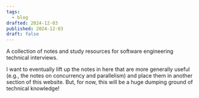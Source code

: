 ```yaml
---
tags:
  - blog
drafted: 2024-12-03
published: 2024-12-03
draft: false
---
```


A collection of notes and study resources for software engineering technical interviews.

I want to eventually lift up the notes in here that are more generally useful (e.g., the notes on concurrency and parallelism) and place them in another section of this website. But, for now, this will be a huge dumping ground of technical knowledge!

